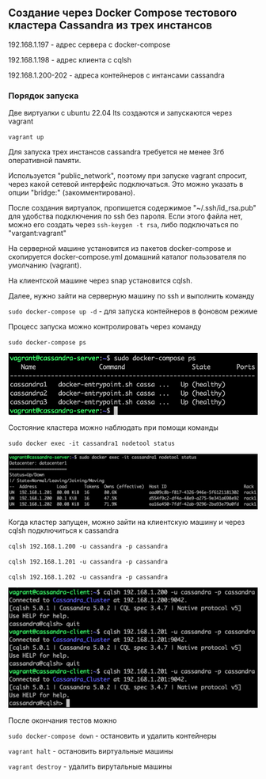 ## Создание через Docker Compose тестового кластера Cassandra из трех инстансов

192.168.1.197 - адрес сервера с docker-compose

192.168.1.198 - адрес клиента с cqlsh

192.168.1.200-202 - адреса контейнеров с интансами cassandra

### Порядок запуска

Две виртуалки с ubuntu 22.04 lts создаются и запускаются через vagrant

`vagrant up`

Для запуска трех инстансов cassandra требуется не менее 3гб оперативной памяти. 

Используется "public_network", поэтому при запуске vagrant спросит, через какой сетевой интерфейс подключаться.
Это можно указать в опции "bridge:" (закомментировано).

После создания виртуалок, пропишется содержимое "~/.ssh/id_rsa.pub" для удобства подключения по ssh без пароля. Если этого файла нет, можно его создать через `ssh-keygen -t rsa`, либо подключаться по "vargant:vagrant"

На серверной машине установится из пакетов docker-compose и скопируется docker-compose.yml домашний каталог пользователя по умолчанию (vagrant).

На клиентской машине через snap установится cqlsh.

Далее, нужно зайти на серверную машину по ssh и выполнить команду

`sudo docker-compose up -d` - для запуска контейнеров в фоновом режиме

Процесс запуска можно контролировать через команду

`sudo docker-compose ps`

![](screens/ps.png)

Состояние кластера можно наблюдать при помощи команды

`sudo docker exec -it cassandra1 nodetool status`

![](screens/nodetool.png)

Когда кластер запущен, можно зайти на клиентскую машину и через cqlsh подключиться к cassandra

`cqlsh 192.168.1.200 -u cassandra -p cassandra`

`cqlsh 192.168.1.201 -u cassandra -p cassandra`

`cqlsh 192.168.1.202 -u cassandra -p cassandra`

![](screens/cqlsh.png)

После окончания тестов можно

`sudo docker-compose down` - остановить и удалить контейнеры

`vagrant halt` - остановить виртуальные машины

`vagrant destroy` - удалить вирутальные машины
